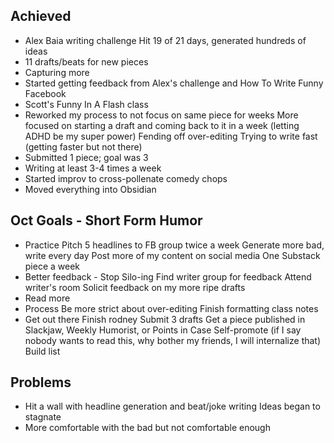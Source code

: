 ## Achieved
- Alex Baia writing challenge
	Hit 19 of 21 days, generated hundreds of ideas
- 11 drafts/beats for new pieces
- Capturing more
- Started getting feedback from Alex's challenge and How To Write Funny Facebook
- Scott's Funny In A Flash class
- Reworked my process to not focus on same piece for weeks
	More focused on starting a draft and coming back to it in a week (letting ADHD be my super power)
	Fending off over-editing 
	Trying to write fast (getting faster but not there)
- Submitted 1 piece; goal was 3
- Writing at least 3-4 times a week 
- Started improv to cross-pollenate comedy chops 
- Moved everything into Obsidian

## Oct Goals - Short Form Humor
- Practice
	Pitch 5 headlines to FB group twice a week 
	Generate more bad, write every day
	Post more of my content on social media
		One Substack piece a week
- Better feedback - Stop Silo-ing
	Find writer group for feedback
	Attend writer's room
	Solicit feedback on my more ripe drafts
- Read more
- Process
	Be more strict about over-editing
	Finish formatting class notes
- Get out there
	Finish rodney
	Submit 3 drafts 
	Get a piece published in Slackjaw, Weekly Humorist, or Points in Case
	Self-promote (if I say nobody wants to read this, why bother my friends, I will internalize that)
		Build list

## Problems
- Hit a wall with headline generation and beat/joke writing
	Ideas began to stagnate
- More comfortable with the bad but not comfortable enough

